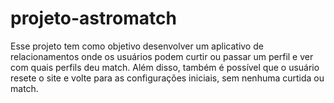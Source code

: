 # projeto-astromatch

Esse projeto tem como objetivo desenvolver um aplicativo de relacionamentos onde os usuários podem curtir ou passar um perfil e ver com quais perfils 
deu match. Além disso, também é possível que o usuário resete o site e volte para as configurações iniciais, sem nenhuma curtida ou match.
